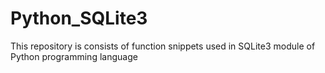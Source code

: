 # Python_SQLite3
This repository is consists of function snippets used in SQLite3 module of Python programming language
